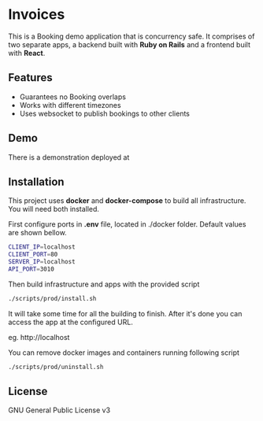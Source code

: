 # Invoices

This is a Booking demo application that is concurrency safe. It comprises of two separate apps, a backend built with **Ruby on Rails** and a frontend built with **React**. 

## Features

* Guarantees no Booking overlaps
* Works with different timezones
* Uses websocket to publish bookings to other clients

## Demo

There is a demonstration deployed at 

## Installation

This project uses **docker** and **docker-compose** to build all infrastructure. You will need both installed.

First configure ports in **.env** file, located in ./docker folder. Default values are shown bellow.

```bash
CLIENT_IP=localhost
CLIENT_PORT=80
SERVER_IP=localhost
API_PORT=3010
```

Then build infrastructure and apps with the provided script 

```bash
./scripts/prod/install.sh
```

It will take some time for all the building to finish. After it's done you can access the app at the configured URL. 

eg. http://localhost 

You can remove docker images and containers running following script

```bash
./scripts/prod/uninstall.sh
```

## License
GNU General Public License v3
